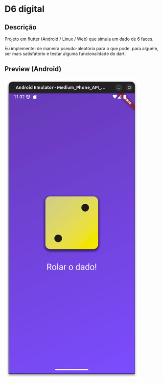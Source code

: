 # D6 digital

## Descrição

Projeto em flutter (Android / Linux / Web) que simula um dado de 6 faces.

Eu implementei de maneira pseudo-aleatória para o que pode, para alguém, ser mais satisfatório e testar alguma funcionalidade do dart.

## Preview (Android)
![img](https://github.com/rlneto/d6_digital_flutter/blob/main/assets/images/preview_tela.png?raw=true)
